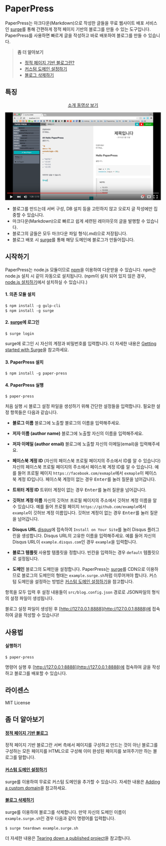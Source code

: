 # PaperPress
PaperPress는 마크다운(Markdown)으로 작성한 글들을 무료 웹사이트 배포 서비스인 [surge](https://surge.sh/)를 통해 간편하게 정적 페이지 기반의 블로그를 만들 수 있는 도구입니다. PaperPress를 사용하면 빠르게 글을 작성하고 바로 배포하여 블로그를 만들 수 있습니다.


> **좀 더 알아보기**
> * <a id="paper-press-sel-1" href="#paper-press-help-1">정적 페이지 기반 블로그란?</a>
> * <a id="paper-press-sel-2" href="#paper-press-help-2">커스텀 도메인 설정하기</a>
> * <a id="paper-press-sel-3" href="#paper-press-help-3">블로그 삭제하기</a>

## 특징

<p align="center"><a href="https://youtu.be/DX-QX4aliJQ">소개 동영상 보기</a></p>


[![img](https://github.com/seokju-na/paper-press/blob/master/docs/imgs/Video.png)](https://youtu.be/2IUwsdlw0to)



* 블로그를 만드는데 서버 구성, DB 설치 등을 고민하지 않고 오로지 글 작성에만 집중할 수 있습니다.
* 마크다운(Markdown)으로 빠르고 쉽게 세련된 레이아웃의 글을 발행할 수 있습니다.
* 블로그의 글들은 모두 마크다운 파일 형식(.md)으로 저장됩니다.
* 블로그 배포 시 [surge](https://surge.sh)를 통해 해당 도메인에 블로그가 만들어집니다.


## 시작하기

PaperPress는 node.js 모듈이므로 [npm](https://www.npmjs.com/)을 이용하여 다운받을 수 있습니다. npm은 node.js 설치 시 같이 자동으로 설치됩니다. (npm이 설치 되어 있지 않은 경우, [node.js 설치하기](https://nodejs.org/ko/)에서 설치하실 수 있습니다.)


#### 1. 의존 모듈 설치

```shell
$ npm install -g gulp-cli
$ npm install -g surge
```

#### 2. [surge](https://surge.sh)에 로그인

```shell
$ surge login
```

surge에 로그인 시 자신의 계정과 비밀번호를 입력합니다. 더 자세한 내용은 [Getting started with Surge](https://surge.sh/help/getting-started-with-surge)을 참고하세요.


#### 3. PaperPress 설치

```shell
$ npm install -g paper-press
```

#### 4. PaperPress 실행

```shell
$ paper-press
```


처음 실행 시 블로그 설정 파일을 생성하기 위해 간단한 설정들을 입력합니다. 필요한 설정 항목들은 다음과 같습니다.


* **블로그 이름**
블로그에 노출할 블로그의 이름을 입력해주세요.

* **저자 이름 (author name)**
블로그에 노출할 자신의 이름을 입력해주세요.

* **저자 이메일 (author email)**
블로그에 노출할 자신의 이메일(email)을 입력해주세요.

* **페이스북 계정 ID** (자신의 페이스북 프로필 페이지의 주소에서 ID를 알 수 있습니다)
자신의 페이스북 프로필 페이지의 주소에서 페이스북 계정 ID를 알 수 있습니다. 예를 들어 프로필 페이지 ``https://facebook.com/exmaple``에서 ``exmaple``이 페이스북 계정 ID입니다.
페이스북 계정이 없는 경우 <kbd>Enter</kbd>를 눌러 질문을 넘어갑니다.

* **트위터 계정 ID**
트위터 계정이 없는 경우 <kbd>Enter</kbd>를 눌러 질문을 넘어갑니다.

* **깃허브 계정 이름**
자신의 깃허브 프로필 페이지의 주소에서 깃허브 계정 이름을 알 수 있습니다. 예를 들어 프로필 페이지 ``https://github.com/example``에서 ``example``이 깃허브 계정 이름입니다.
깃허브 계정이 없는 경우 <kbd>Enter</kbd>를 눌러 질문을 넘어갑니다.

* **Disqus URL**
[disqus](https://publishers.disqus.com/)에 접속하여 ``Install on Your Site``를 눌러 Disqus 플러그린을 생성합니다. Disqus URL의 고유한 이름을 입력해주세요. 예를 들어 자신의 Disqus URL이 ``example.disqus.com``인 경우 ``example``을 입력합니다.

* **블로그 템플릿**
사용할 템플릿을 정합니다. 빈칸을 입력하는 경우 ``default`` 템플릿으로 설정됩니다.

* **도메인**
블로그의 도메인을 설정합니다. PaperPress는 [surge](https://surge.sh)를 CDN으로 이용하므로 블로그의 도메인의 형태는 ``example.surge.sh``처럼 이루어져야 합니다. 커스텀 도메인을 설정하는 방법은 <a href="#paper-press-help-2">커스텀 도메인 설정하기</a>을 참고합니다.


항목을 모두 입력 후 설정 내용들이 ``src/blog.config.json`` 경로로 JSON파일의 형식의 설정 파일이 생성됩니다.

블로그 설정 파일이 생성된 후 [http://127.0.0.1:8888](http://127.0.0.1:8888)에 접속하여 글을 작성할 수 있습니다!


## 사용법

#### 실행하기

```shell
$ paper-press
```

명령어 실행 후 [http://127.0.0.1:8888](http://127.0.0.1:8888)에 접속하여 글을 작성하고 블로그를 배포할 수 있습니다.


## 라이센스

MIT License



## 좀 더 알아보기

#### <a id="paper-press-help-1" href="#paper-press-sel-1">정적 페이지 기반 블로그</a>

정적 페이지 기반 블로그란 서버 측에서 페이지를 구성하고 만드는 것이 아닌 블로그를 구성하는 모든 페이지를 HTML으로 구성해 이미 완성된 페이지를 보여주기만 하는 블로그를 말합니다.

#### <a id="paper-press-help-2" href="#paper-press-sel-2">커스텀 도메인 설정하기</a>

surge를 이용하여 무료로 커스텀 도메인을 추가할 수 있습니다. 자세한 내용은 [Adding a custom domain](https://surge.sh/help/adding-a-custom-domain)을 참고하세요.

#### <a id="paper-press-help-3" href="#paper-press-sel-3">블로그 삭제하기</a>

surge를 이용하여 블로그를 삭제합니다. 만약 자신의 도메인 이름이 ``example.surge.sh``인 경우 다음과 같이 명령어를 입력합니다.
```shell
$ surge teardown example.surge.sh
```
더 자세한 내용은 [Tearing down a published project](https://surge.sh/help/tearing-down-a-project)을 참고합니다.



